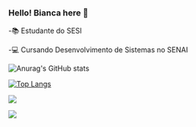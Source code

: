 ### Hello! Bianca here 👋

-📚 Estudante do SESI 

-💻 Cursando Desenvolvimento de Sistemas no SENAI

![Anurag's GitHub stats](https://github-readme-stats.vercel.app/api?username=correiasxb&show_icons=true&theme=radical)


[![Top Langs](https://github-readme-stats.vercel.app/api/top-langs/?username=correiasxb&layout=compact)](https://github.com/anuraghazra/github-readme-stats)

  <a href="https://instagram.com/_correiasxb" target="_blank"><img src="https://img.shields.io/badge/-Instagram-%23E4405F?style=for-the-badge&logo=instagram&logoColor=white" target="_blank"></a>

  <a href = "mailto:
bcorreia260406@gmail.com"><img src="https://img.shields.io/badge/Microsoft_Outlook-0078D4?style=for-the-badge&logo=microsoft-outlook&logoColor=white" target="_blank"></a>
  
  

